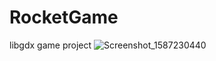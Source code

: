 # RocketGame
libgdx game project
![Screenshot_1587230440](https://user-images.githubusercontent.com/62899772/79644556-63fe6680-81b2-11ea-8390-05f43eb7efb2.png)
